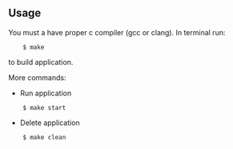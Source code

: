 ## Usage

You must a have proper c compiler (gcc or clang). In terminal run:
```
    $ make
```
to build application.

More commands:
- Run application
```
    $ make start
```
- Delete application
```
    $ make clean
```
